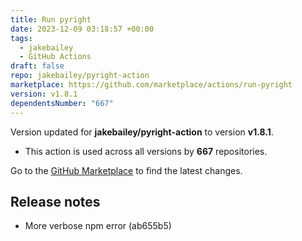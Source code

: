 ```yaml
---
title: Run pyright
date: 2023-12-09 03:18:57 +00:00
tags:
  - jakebailey
  - GitHub Actions
draft: false
repo: jakebailey/pyright-action
marketplace: https://github.com/marketplace/actions/run-pyright
version: v1.8.1
dependentsNumber: "667"
---
```



Version updated for **jakebailey/pyright-action** to version **v1.8.1**.
- This action is used across all versions by **667** repositories.

Go to the [GitHub Marketplace](https://github.com/marketplace/actions/run-pyright) to find the latest changes.

## Release notes

* More verbose npm error (ab655b5)
